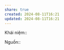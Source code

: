 ```yaml
---  
share: true  
created: 2024-08-11T16:21  
updated: 2024-08-11T16:21  
---  
```

Khái niệm::   
  
Nguồn:: 